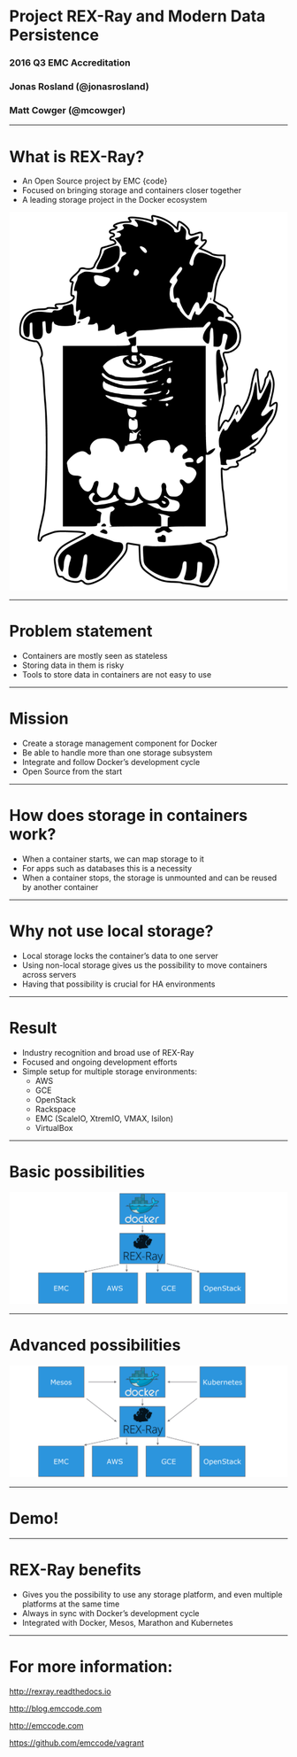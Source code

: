 # Project REX-Ray and Modern Data Persistence
### 2016 Q3 EMC Accreditation
### Jonas Rosland (@jonasrosland)
### Matt Cowger (@mcowger)

---

# What is REX-Ray?

 - An Open Source project by EMC {code}
 - Focused on bringing storage and containers closer together
 - A leading storage project in the Docker ecosystem

![fit, right](images/rexray-logo.jpg)

---

# Problem statement

 - Containers are mostly seen as stateless
 - Storing data in them is risky
 - Tools to store data in containers are not easy to use

---

# Mission

 - Create a storage management component for Docker
 - Be able to handle more than one storage subsystem
 - Integrate and follow Docker’s development cycle
 - Open Source from the start

---

# How does storage in containers work?

 - When a container starts, we can map storage to it
 - For apps such as databases this is a necessity
 - When a container stops, the storage is unmounted and can be reused by another container

---

# Why not use local storage?

- Local storage locks the container’s data to one server
 - Using non-local storage gives us the possibility to move containers across servers
 - Having that possibility is crucial for HA environments

---

# Result

 - Industry recognition and broad use of REX-Ray
 - Focused and ongoing development efforts
 - Simple setup for multiple storage environments:
   - AWS
   - GCE
   - OpenStack
   - Rackspace
   - EMC (ScaleIO, XtremIO, VMAX, Isilon)
   - VirtualBox

---

# Basic possibilities

![inline](images/rexray-basic.png)

---

# Advanced possibilities

![inline](images/rexray-advanced.png)

---

# Demo!

---

# REX-Ray benefits

 - Gives you the possibility to use any storage platform, and even multiple platforms at the same time
 - Always in sync with Docker’s development cycle
 - Integrated with Docker, Mesos, Marathon and Kubernetes

---

# For more information:

http://rexray.readthedocs.io

http://blog.emccode.com

http://emccode.com

https://github.com/emccode/vagrant
